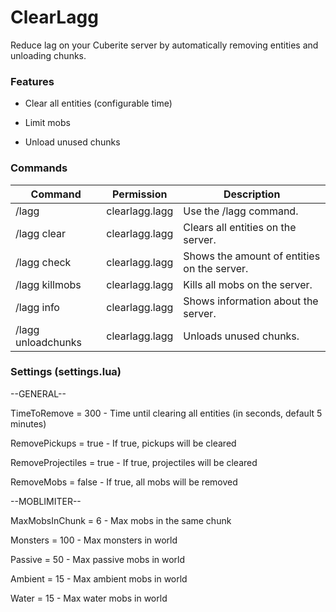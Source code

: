 ClearLagg
=========

Reduce lag on your Cuberite server by automatically removing entities and unloading chunks.

### Features

- Clear all entities (configurable time)

- Limit mobs

- Unload unused chunks

### Commands

| Command | Permission | Description |
| ------- | ---------- | ----------- |
|/lagg | clearlagg.lagg | Use the /lagg command.|
|/lagg clear | clearlagg.lagg | Clears all entities on the server.|
|/lagg check | clearlagg.lagg | Shows the amount of entities on the server.|
|/lagg killmobs | clearlagg.lagg | Kills all mobs on the server.|
|/lagg info | clearlagg.lagg | Shows information about the server.|
|/lagg unloadchunks | clearlagg.lagg | Unloads unused chunks.|

### Settings (settings.lua)

--GENERAL--

TimeToRemove = 300       - Time until clearing all entities (in seconds, default 5 minutes)

RemovePickups = true     - If true, pickups will be cleared

RemoveProjectiles = true - If true, projectiles will be cleared

RemoveMobs = false       - If true, all mobs will be removed

--MOBLIMITER--

MaxMobsInChunk = 6       - Max mobs in the same chunk

Monsters = 100           - Max monsters in world

Passive = 50             - Max passive mobs in world

Ambient = 15             - Max ambient mobs in world

Water = 15               - Max water mobs in world
